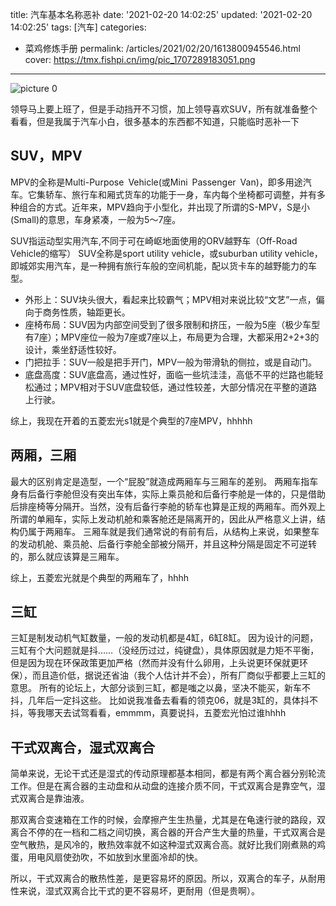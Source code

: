 title: 汽车基本名称恶补
date: '2021-02-20 14:02:25'
updated: '2021-02-20 14:02:25'
tags: [汽车]
categories: 
- 菜鸡修炼手册
permalink: /articles/2021/02/20/1613800945546.html
cover: https://tmx.fishpi.cn/img/pic_1707289183051.png
---
![picture 0](https://tmx.fishpi.cn/img/pic_1707289183051.png)  



领导马上要上班了，但是手动挡开不习惯，加上领导喜欢SUV，所有就准备整个看看，但是我属于汽车小白，很多基本的东西都不知道，只能临时恶补一下

## SUV，MPV

MPV的全称是Multi-Purpose Vehicle(或Mini Passenger Van)，即多用途汽车。它集轿车、旅行车和厢式货车的功能于一身，车内每个坐椅都可调整，并有多种组合的方式。近年来，MPV趋向于小型化，并出现了所谓的S-MPV，S是小(Small)的意思，车身紧凑，一般为5～7座。

SUV指运动型实用汽车,不同于可在崎岖地面使用的ORV越野车（Off-Road Vehicle的缩写） SUV全称是sport utility vehicle，或suburban utility vehicle，即城郊实用汽车，是一种拥有旅行车般的空间机能，配以货卡车的越野能力的车型。

* 外形上：SUV块头很大，看起来比较霸气；MPV相对来说比较“文艺”一点，偏向于商务性质，轴距更长。
* 座椅布局：SUV因为内部空间受到了很多限制和挤压，一般为5座（极少车型有7座）；MPV座位一般为7座或7座以上，布局更为合理，大都采用2+2+3的设计，乘坐舒适性较好。
* 门把拉手：SUV一般是把手开门，MPV一般为带滑轨的侧拉，或是自动门。
* 底盘高度：SUV底盘高，通过性好，面临一些坑洼洼，高低不平的烂路也能轻松通过；MPV相对于SUV底盘较低，通过性较差，大部分情况在平整的道路上行驶。

综上，我现在开着的五菱宏光s1就是个典型的7座MPV，hhhhh

## 两厢，三厢

最大的区别肯定是造型，一个“屁股”就造成两厢车与三厢车的差别。
两厢车指车身有后备行李舱但没有突出车体，实际上乘员舱和后备行李舱是一体的，只是借助后排座椅等分隔开。当然，没有后备行李舱的轿车也算是正规的两厢车。而外观上所谓的单厢车，实际上发动机舱和乘客舱还是隔离开的，因此从严格意义上讲，结构仍属于两厢车。
三厢车就是我们通常说的有前有后，从结构上来说，如果整车的发动机舱、乘员舱、后备行李舱全部被分隔开，并且这种分隔是固定不可逆转的，那么就应该算是三厢车。

综上，五菱宏光就是个典型的两厢车了，hhhh

## 三缸

三缸是制发动机气缸数量，一般的发动机都是4缸，6缸8缸。
因为设计的问题，三缸有个大问题就是抖……（没经历过过，纯键盘），具体原因就是力矩不平衡，但是因为现在环保政策更加严格（然而并没有什么卵用，上头说更环保就更环保），而且造价低，据说还省油（我个人估计并不会），所有厂商似乎都要上三缸的意思。
所有的论坛上，大部分谈到三缸，都是嗤之以鼻，坚决不能买，新车不抖，几年后一定抖这些。
比如说我准备去看看的领克06，就是3缸的，具体抖不抖，等我哪天去试驾看看，emmmm，真要说抖，五菱宏光怕过谁hhhh

## 干式双离合，湿式双离合

简单来说，无论干式还是湿式的传动原理都基本相同，都是有两个离合器分别轮流工作。但是在离合器的主动盘和从动盘的连接介质不同，干式双离合是靠空气，湿式双离合是靠油液。

那双离合变速箱在工作的时候，会摩擦产生生热量，尤其是在龟速行驶的路段，双离合不停的在一档和二档之间切换，离合器的开合产生大量的热量，干式双离合是空气散热，是风冷的，散热效率就不如这种湿式双离合高。就好比我们刚煮熟的鸡蛋，用电风扇使劲吹，不如放到水里面冷却的快。

所以，干式双离合的散热性差，是更容易坏的原因。所以，双离合的车子，从耐用性来说，湿式双离合比干式的更不容易坏，更耐用（但是贵啊）。






